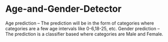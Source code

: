 # Age-and-Gender-Detector
Age prediction – The prediction will be in the form of categories where categories are a few age intervals like  0-6,18-25, etc. Gender prediction – The prediction is a classifier based where categories are Male and Female. 
